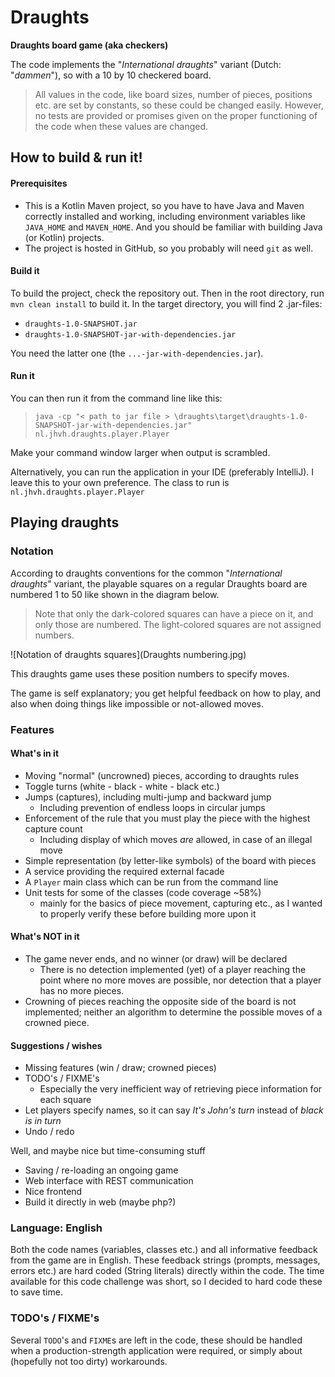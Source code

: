 # Draughts
**Draughts board game (aka checkers)**

The code implements the "*International draughts*" variant (Dutch: "*dammen*"), so with a 10 by 10 checkered board.
> All values in the code, like board sizes, number of pieces, positions etc. are set by constants, so these could be
> changed easily.
> However, no tests are provided or promises given on the proper functioning of the code when these values are changed.

## How to build & run it!
#### Prerequisites
* This is a Kotlin Maven project, so you have to have Java and Maven correctly installed and working,
  including environment variables like `JAVA_HOME` and `MAVEN_HOME`.
  And you should be familiar with building Java (or Kotlin) projects.
* The project is hosted in GitHub, so you probably will need `git` as well.

#### Build it
To build the project, check the repository out. Then in the root directory, run `mvn clean install` to build it.
In the target directory, you will find 2 .jar-files:
 * `draughts-1.0-SNAPSHOT.jar`
 * `draughts-1.0-SNAPSHOT-jar-with-dependencies.jar`

You need the latter one (the `...-jar-with-dependencies.jar`).

#### Run it
You can then run it from the command line like this:
> ``java -cp "< path to jar file > \draughts\target\draughts-1.0-SNAPSHOT-jar-with-dependencies.jar" nl.jhvh.draughts.player.Player``

Make your command window larger when output is scrambled.

Alternatively, you can run the application in your IDE (preferably IntelliJ). I leave this to your own preference.
The class to run is `nl.jhvh.draughts.player.Player`

## Playing draughts
### Notation
According to draughts conventions for the common "*International draughts*" variant,
the playable squares on a regular Draughts board are numbered 1 to 50 like shown in the diagram below.
> Note that only the dark-colored squares can have a piece on it, and only those are numbered.
> The light-colored squares are not assigned numbers.

![Notation of draughts squares](Draughts numbering.jpg)

This draughts game uses these position numbers to specify moves.

The game is self explanatory; you get helpful feedback on how to play, and also when doing things like impossible
or not-allowed moves.

### Features
#### What's in it
* Moving "normal" (uncrowned) pieces, according to draughts rules
* Toggle turns (white - black - white - black etc.)
* Jumps (captures), including multi-jump and backward jump
   * Including prevention of endless loops in circular jumps
* Enforcement of the rule that you must play the piece with the highest capture count
   * Including display of which moves *are* allowed, in case of an illegal move
* Simple representation (by letter-like symbols) of the board with pieces
* A service providing the required external facade
* A `Player` main class which can be run from the command line
* Unit tests for some of the classes (code coverage ~58%)
   * mainly for the basics of piece movement, capturing etc.,
     as I wanted to properly verify these before building more upon it

#### What's NOT in it
* The game never ends, and no winner (or draw) will be declared
   * There is no detection implemented (yet) of a player reaching the point where no more moves are possible,
     nor  detection that a player has no more pieces.
* Crowning of pieces reaching the opposite side of the board is not implemented; neither an algorithm to determine
  the possible moves of a crowned piece.
  
#### Suggestions / wishes
* Missing features (win / draw; crowned pieces)
* TODO's / FIXME's
   * Especially the very inefficient way of retrieving piece information for each square
* Let players specify names, so it can say *It's John's turn* instead of *black is in turn*
* Undo / redo

Well, and maybe nice but time-consuming stuff
* Saving / re-loading an ongoing game
* Web interface with REST communication
* Nice frontend
* Build it directly in web (maybe php?)

### Language: English
Both the code names (variables, classes etc.) and all informative feedback from the game are in English.
These feedback strings (prompts, messages, errors etc.) are hard coded (String literals) directly within the code.
The time available for this code challenge was short, so I decided to hard code these to save time.

### TODO's / FIXME's
Several `TODO`'s and `FIXME`s are left in the code, these should be handled when a production-strength application
were required, or simply about (hopefully not too dirty) workarounds.

